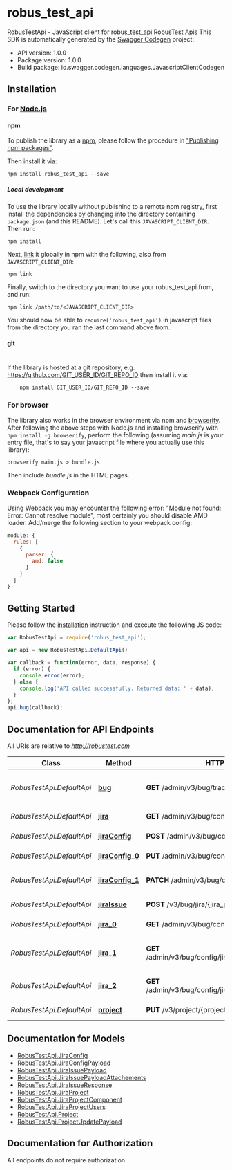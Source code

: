 # robus_test_api

RobusTestApi - JavaScript client for robus_test_api
RobusTest Apis
This SDK is automatically generated by the [Swagger Codegen](https://github.com/swagger-api/swagger-codegen) project:

- API version: 1.0.0
- Package version: 1.0.0
- Build package: io.swagger.codegen.languages.JavascriptClientCodegen

## Installation

### For [Node.js](https://nodejs.org/)

#### npm

To publish the library as a [npm](https://www.npmjs.com/),
please follow the procedure in ["Publishing npm packages"](https://docs.npmjs.com/getting-started/publishing-npm-packages).

Then install it via:

```shell
npm install robus_test_api --save
```

##### Local development

To use the library locally without publishing to a remote npm registry, first install the dependencies by changing 
into the directory containing `package.json` (and this README). Let's call this `JAVASCRIPT_CLIENT_DIR`. Then run:

```shell
npm install
```

Next, [link](https://docs.npmjs.com/cli/link) it globally in npm with the following, also from `JAVASCRIPT_CLIENT_DIR`:

```shell
npm link
```

Finally, switch to the directory you want to use your robus_test_api from, and run:

```shell
npm link /path/to/<JAVASCRIPT_CLIENT_DIR>
```

You should now be able to `require('robus_test_api')` in javascript files from the directory you ran the last 
command above from.

#### git
#
If the library is hosted at a git repository, e.g.
https://github.com/GIT_USER_ID/GIT_REPO_ID
then install it via:

```shell
    npm install GIT_USER_ID/GIT_REPO_ID --save
```

### For browser

The library also works in the browser environment via npm and [browserify](http://browserify.org/). After following
the above steps with Node.js and installing browserify with `npm install -g browserify`,
perform the following (assuming *main.js* is your entry file, that's to say your javascript file where you actually 
use this library):

```shell
browserify main.js > bundle.js
```

Then include *bundle.js* in the HTML pages.

### Webpack Configuration

Using Webpack you may encounter the following error: "Module not found: Error:
Cannot resolve module", most certainly you should disable AMD loader. Add/merge
the following section to your webpack config:

```javascript
module: {
  rules: [
    {
      parser: {
        amd: false
      }
    }
  ]
}
```

## Getting Started

Please follow the [installation](#installation) instruction and execute the following JS code:

```javascript
var RobusTestApi = require('robus_test_api');

var api = new RobusTestApi.DefaultApi()

var callback = function(error, data, response) {
  if (error) {
    console.error(error);
  } else {
    console.log('API called successfully. Returned data: ' + data);
  }
};
api.bug(callback);

```

## Documentation for API Endpoints

All URIs are relative to *http://robustest.com*

Class | Method | HTTP request | Description
------------ | ------------- | ------------- | -------------
*RobusTestApi.DefaultApi* | [**bug**](docs/DefaultApi.md#bug) | **GET** /admin/v3/bug/trackerlist | get list for all supported bug trakers
*RobusTestApi.DefaultApi* | [**jira**](docs/DefaultApi.md#jira) | **GET** /admin/v3/bug/config/jira | get all jira config
*RobusTestApi.DefaultApi* | [**jiraConfig**](docs/DefaultApi.md#jiraConfig) | **POST** /admin/v3/bug/config/jira | create a jira config
*RobusTestApi.DefaultApi* | [**jiraConfig_0**](docs/DefaultApi.md#jiraConfig_0) | **PUT** /admin/v3/bug/config/jira/{jira_config_id} | update a jira config
*RobusTestApi.DefaultApi* | [**jiraConfig_1**](docs/DefaultApi.md#jiraConfig_1) | **PATCH** /admin/v3/bug/config/jira/{jira_config_id} | update all projects for a jira config
*RobusTestApi.DefaultApi* | [**jiraIssue**](docs/DefaultApi.md#jiraIssue) | **POST** /v3/bug/jira/{jira_project_id}/create | create a jira issue
*RobusTestApi.DefaultApi* | [**jira_0**](docs/DefaultApi.md#jira_0) | **GET** /admin/v3/bug/config/jira/projects | get all jira project
*RobusTestApi.DefaultApi* | [**jira_1**](docs/DefaultApi.md#jira_1) | **GET** /admin/v3/bug/config/jira/{congfig_id}/projects | get all jira project for given config
*RobusTestApi.DefaultApi* | [**jira_2**](docs/DefaultApi.md#jira_2) | **GET** /admin/v3/bug/config/jira/projects/{jira_project_id} | get a jira project  details
*RobusTestApi.DefaultApi* | [**project**](docs/DefaultApi.md#project) | **PUT** /v3/project/{project_id} | Update Project


## Documentation for Models

 - [RobusTestApi.JiraConfig](docs/JiraConfig.md)
 - [RobusTestApi.JiraConfigPayload](docs/JiraConfigPayload.md)
 - [RobusTestApi.JiraIssuePayload](docs/JiraIssuePayload.md)
 - [RobusTestApi.JiraIssuePayloadAttachements](docs/JiraIssuePayloadAttachements.md)
 - [RobusTestApi.JiraIssueResponse](docs/JiraIssueResponse.md)
 - [RobusTestApi.JiraProject](docs/JiraProject.md)
 - [RobusTestApi.JiraProjectComponent](docs/JiraProjectComponent.md)
 - [RobusTestApi.JiraProjectUsers](docs/JiraProjectUsers.md)
 - [RobusTestApi.Project](docs/Project.md)
 - [RobusTestApi.ProjectUpdatePayload](docs/ProjectUpdatePayload.md)


## Documentation for Authorization

 All endpoints do not require authorization.

